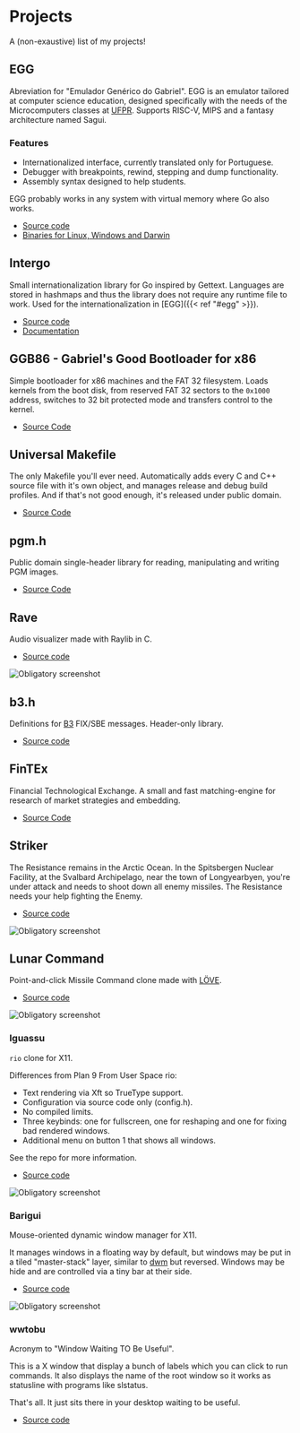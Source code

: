 <!-- Projects :: 2024-05-07 02:15:00 -->

# Projects

A (non-exaustive) list of my projects!

## EGG

Abreviation for "Emulador Genérico do Gabriel". EGG is an emulator tailored at
computer science education, designed specifically with the needs of the
Microcomputers classes at [UFPR](https://web.inf.ufpr.br/dinf/). Supports
RISC-V, MIPS and a fantasy architecture named Sagui.

### Features
- Internationalized interface, currently translated only for Portuguese.
- Debugger with breakpoints, rewind, stepping and dump functionality.
- Assembly syntax designed to help students.

EGG probably works in any system with virtual memory where Go also works.

- [Source code](https://github.com/gboncoffee/egg)
- [Binaries for Linux, Windows and Darwin](https://github.com/gboncoffee/egg/releases)

## Intergo

Small internationalization library for Go inspired by Gettext. Languages are
stored in hashmaps and thus the library does not require any runtime file to
work. Used for the internationalization in [EGG]({{< ref "#egg" >}}).

- [Source code](https://github.com/gboncoffee/intergo)
- [Documentation](https://pkg.go.dev/github.com/gboncoffee/intergo)

## GGB86 - Gabriel's Good Bootloader for x86

Simple bootloader for x86 machines and the FAT 32 filesystem. Loads kernels from
the boot disk, from reserved FAT 32 sectors to the `0x1000` address, switches to
32 bit protected mode and transfers control to the kernel.

- [Source Code](https://github.com/gboncoffee/ggb86)

## Universal Makefile

The only Makefile you'll ever need. Automatically adds every C and C++ source
file with it's own object, and manages release and debug build profiles. And if
that's not good enough, it's released under public domain.

- [Source Code](https://github.com/gboncoffee/c-infrastructure)

## pgm.h

Public domain single-header library for reading, manipulating and writing PGM
images.

- [Source Code](https://github.com/gboncoffee/pgm.h)

## Rave

Audio visualizer made with Raylib in C.

- [Source code](https://github.com/gboncoffee/rave)

![Obligatory screenshot](/static/rave.png)

## b3.h

Definitions for [B3](https://www.b3.com.br/en_us/) FIX/SBE messages. Header-only
library.

- [Source code](https://github.com/gboncoffee/b3.h)

## FinTEx

Financial Technological Exchange. A small and fast matching-engine for research
of market strategies and embedding.

- [Source Code](https://github.com/gboncoffee/fintex)

## Striker

The Resistance remains in the Arctic Ocean. In the Spitsbergen Nuclear Facility,
at the Svalbard Archipelago, near the town of Longyearbyen, you're under attack
and needs to shoot down all enemy missiles. The Resistance needs your help
fighting the Enemy.

- [Source code](https://github.com/gboncoffee/striker)

![Obligatory screenshot](/static/striker.png)

## Lunar Command

Point-and-click Missile Command clone made with [LÖVE](https://love2d.org/).

- [Source code](https://github.com/gboncoffee/lunar-command?tab=readme-ov-file)

![Obligatory screenshot](/static/lunar.png)

### Iguassu

`rio` clone for X11.

Differences from Plan 9 From User Space rio:

- Text rendering via Xft so TrueType support.
- Configuration via source code only (config.h).
- No compiled limits.
- Three keybinds: one for fullscreen, one for reshaping and one for fixing bad
  rendered windows.
- Additional menu on button 1 that shows all windows.

See the repo for more information.

- [Source code](https://github.com/gboncoffee/iguassu)

![Obligatory screenshot](/static/iguassu.png)

### Barigui

Mouse-oriented dynamic window manager for X11.

It manages windows in a floating way by default, but windows may be put in a
tiled "master-stack" layer, similar to [dwm](https://dwm.suckless.org/) but
reversed. Windows may be hide and are controlled via a tiny bar at their side.

- [Source code](https://github.com/gboncoffee/barigui)

![Obligatory screenshot](/static/barigui.png)

### wwtobu

Acronym to "Window Waiting TO Be Useful".

This is a X window that display a bunch of labels which you can click to run
commands. It also displays the name of the root window so it works as statusline
with programs like slstatus.

That's all. It just sits there in your desktop waiting to be useful.

- [Source code](https://github.com/gboncoffee/wwtobu)
